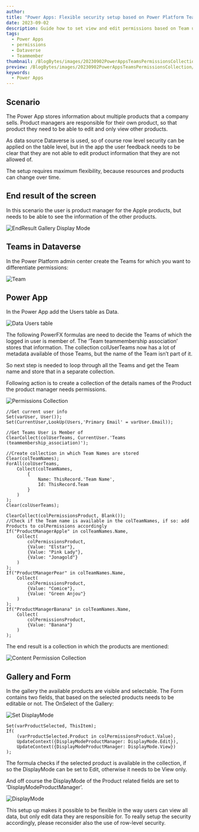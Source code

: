 ```yaml
---
author: 
title: "Power Apps: Flexible security setup based on Power Platform Teams"
date: 2023-09-02
description: Guide how to set view and edit permissions based on Team user is member of
tags:
  - Power Apps
  - permissions
  - Dataverse
  - Teammember
thumbnail: /BlogBytes/images/20230902PowerAppsTeamsPermissionsCollection/00TeamsPermissions.png
preview: /BlogBytes/images/20230902PowerAppsTeamsPermissionsCollection/00TeamsPermissions.png
keywords:
  - Power Apps
---
```



## Scenario

The Power App stores information about multiple products that a company sells. Product managers are responsible for their own product, so that product they need to be able to edit and only view other products. 

As data source Dataverse is used, so of course row level security can be applied on the table level, but in the app the user feedback needs to be clear that they are not able to edit product information that they are not allowed of.

The setup requires maximum flexibility, because resources and products can change over time.

## End result of the screen
In this scenario the user is product manager for the Apple products, but needs to be able to see the information of the other products.


![EndResult Gallery Display Mode](/BlogBytes/images/20230902PowerAppsTeamsPermissionsCollection/1-EndresultGalleryDisplayMode.gif)


## Teams in Dataverse

In the Power Platform admin center create the Teams for which you want to differentiate permissions: 

![Team](/BlogBytes/images/20230902PowerAppsTeamsPermissionsCollection/2-Team.png)


## Power App
In the Power App add the Users table as Data.


![Data Users table](/BlogBytes/images/20230902PowerAppsTeamsPermissionsCollection/3-UsersTable.png)


The following PowerFX formulas are need to decide the Teams of which the logged in user is member of. The ‘Team teammembership association’ stores that information. The collection colUserTeams now has a lot of metadata available of those Teams, but the name of the Team isn’t part of it. 

So next step is needed to loop through all the Teams and get the Team name and store that in a separate collection.

Following action is to create a collection of the details names of the Product the product manager needs permissions. 

![Permissions Collection](/BlogBytes/images/20230902PowerAppsTeamsPermissionsCollection/4-PermissionCollection.png)

````
//Get current user info
Set(varUser, User());
Set(CurrentUser,LookUp(Users,'Primary Email' = varUser.Email));

//Get Teams User is Member of
ClearCollect(colUserTeams, CurrentUser.'Teams (teammembership_association)');

//Create collection in which Team Names are stored
Clear(colTeamNames);
ForAll(colUserTeams,
    Collect(colTeamNames,
        {
            Name: ThisRecord.'Team Name',
            Id: ThisRecord.Team
        }
    )
);
Clear(colUserTeams);

ClearCollect(colPermissionsProduct, Blank());
//Check if the Team name is available in the colTeamNames, if so: add Products to colPermissions accordingly
If("ProductManagerApple" in colTeamNames.Name,
    Collect(
        colPermissionsProduct,
        {Value: "Elstar"},
        {Value: "Pink Lady"},
        {Value: "Jonagold"}
    )
);
If("ProductManagerPear" in colTeamNames.Name,
    Collect(
        colPermissionsProduct,
        {Value: "Comice"},
        {Value: "Green Anjou"}
    )
);
If("ProductManagerBanana" in colTeamNames.Name,
    Collect(
        colPermissionsProduct,
        {Value: "Banana"}
    )
);

`````


The end result is a collection in which the products are mentioned:


![Content Permission Collection](/BlogBytes/images/20230902PowerAppsTeamsPermissionsCollection/5-ContentPermissionCollection.png)

## Gallery and Form
In the gallery the available products are visible and selectable. The Form contains two fields, that based on the selected products needs to be editable or not. 
The OnSelect of the Gallery:

![Set DisplayMode](/BlogBytes/images/20230902PowerAppsTeamsPermissionsCollection/6-SetDisplaymode.png)

````
Set(varProductSelected, ThisItem);
If(
    (varProductSelected.Product in colPermissionsProduct.Value),
    UpdateContext({DisplayModeProductManager: DisplayMode.Edit}),
    UpdateContext({DisplayModeProductManager: DisplayMode.View})
);
````


The formula checks if the selected product is available in the collection, if so the DisplayMode can be set to Edit, otherwise it needs to be View only.

And off course the DisplayMode of the Product related fields are set to ‘DisplayModeProductManager’.

![DisplayMode](/BlogBytes/images/20230902PowerAppsTeamsPermissionsCollection/7-Displaymode.png)

This setup up makes it possible to be flexible in the way users can view all data, but only edit data they are responsible for. To really setup the security accordingly, please reconsider also the use of row-level security.